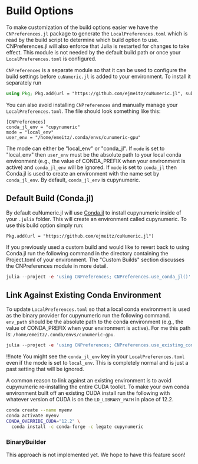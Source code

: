 # Build Options

To make customization of the build options easier we have the `CNPreferences.jl` package to generate the `LocalPreferences.toml` which is read by the build script to determine which build option to use. CNPreferences.jl will also enforce that Julia is restarted for changes to take effect. This module is not needed by the default build path or once your `LocalPreferences.toml` is configured.

`CNPreferences` is a separate module so that it can be used to configure the build settings before `cuNumeric.jl` is added to your environment. To install it separately run

```julia
using Pkg; Pkg.add(url = "https://github.com/ejmeitz/cuNumeric.jl", subdir="lib/CNPreferences")
```

You can also avoid installing `CNPreferences` and manually manage your `LocalPreferences.toml`. The file should look something like this:

```
[CNPreferences]
conda_jl_env = "cupynumeric"
mode = "local_env"
user_env = "/home/emeitz/.conda/envs/cunumeric-gpu"
```

The mode can either be "local_env" or "conda_jl". If `mode` is set to "local_env" then `user_env` must be the absolute path to your local conda environment (e.g., the value of CONDA_PREFIX when your environment is active) and `conda_jl_env` will be ignored. If `mode` is set to `conda_jl` then Conda.jl is used to create an environment with the name set by `conda_jl_env`. By default, `conda_jl_env` is cupynumeric. 

## Default Build (Conda.jl)

By default cuNumeric.jl will use [Conda.jl](https://github.com/JuliaPy/Conda.jl) to install cupynumeric inside of your `.julia` folder. This will create an environment called cupynumeric. To use this build option simply run:

```
Pkg.add(url = "https://github.com/ejmeitz/cuNumeric.jl")
```

If you previously used a custom build and would like to revert back to using Conda.jl run the following command in the directory containing the Project.toml of your environment. The "Custom Builds" section discusses the CNPreferences module in more detail.

```julia
julia --project -e 'using CNPreferences; CNPreferences.use_conda_jl()'
```

## Link Against Existing Conda Environment

To update `LocalPreferences.toml` so that a local conda environment is used as the binary provider for cupynumeric run the following command. `env_path` should be the absolute path to the conda environment (e.g., the value of CONDA_PREFIX when your environment is active). For me this path is: `/home/emeitz/.conda/envs/cunumeric-gpu`.

```julia
julia --project -e 'using CNPreferences; CNPreferences.use_existing_conda_env("<env-path>")'
```

!!!note
    You might see the `conda_jl_env` key in your `LocalPreferences.toml` even if the mode is set to `local_env`. This is completely normal and is just a past setting that will be ignored.

A common reason to link against an existing environment is to avoid cupynumeric re-installing the entire CUDA toolkit. To make your own conda environment built off an existing CUDA install run the following with whatever version of CUDA is on the `LD_LIBRARY_PATH` in place of 12.2.

```bash 
conda create --name myenv 
conda activate myenv
CONDA_OVERRIDE_CUDA="12.2" \
  conda install -c conda-forge -c legate cupynumeric
```



### BinaryBuilder

This approach is not implemented yet. We hope to have this feature soon!



